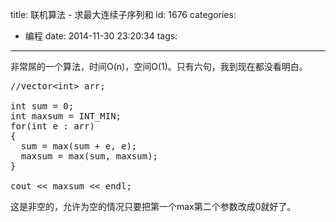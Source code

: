 title: 联机算法 - 求最大连续子序列和
id: 1676
categories:
  - 编程
date: 2014-11-30 23:20:34
tags:
---

非常屌的一个算法，时间O(n)，空间O(1)。只有六句，我到现在都没看明白。

<pre>
//vector&lt;int&gt; arr;

int sum = 0;
int maxsum = INT_MIN;
for(int e : arr)
{
  sum = max(sum + e, e);
  maxsum = max(sum, maxsum);
}

cout &lt;&lt; maxsum &lt;&lt; endl;
</pre>

这是非空的，允许为空的情况只要把第一个max第二个参数改成0就好了。